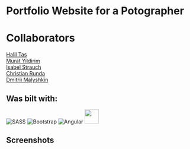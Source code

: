 # Portfolio Website for a Potographer

<!-- ... It's also responsive. -->

# Collaborators

[Halil Tas](https://github.com/Halil-Tas)<br>
[Murat Yildirim](https://github.com/MuratYildirim95)<br>
[Isabel Strauch](https://github.com/isa-stra)<br>
[Christian Runda](https://github.com/veganchris)<br>
[Dmitrii Malyshkin](https://github.com/DmitriiMal)



## Was bilt with:
 ![SASS](https://img.icons8.com/color/48/000000/sass.png)
  ![Bootstrap](https://img.icons8.com/color/48/000000/bootstrap.png)
  ![Angular](https://img.icons8.com/color/48/000000/angularjs.png)
  <img src='https://swiperjs.com/images/swiper-logo.svg' width='38'>

## Screenshots




  <img  src=""  />
  <br>
  <img  src=""  />
  <br>
  <img  src=""  />
